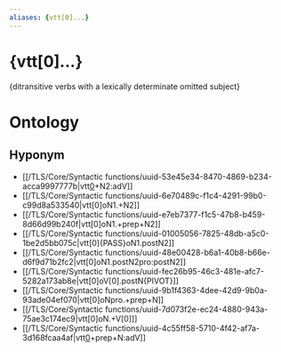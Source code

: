 ```yaml
---
aliases: {vtt[0]...}
---
```

# {vtt[0]...}

{ditransitive verbs with a lexically determinate omitted subject}
# Ontology

## Hyponym
- [[/TLS/Core/Syntactic functions/uuid-53e45e34-8470-4869-b234-acca9997777b|vtt[0](oN1.)+N2:adV]]
- [[/TLS/Core/Syntactic functions/uuid-6e70489c-f1c4-4291-99b0-c99d8a533540|vtt[0]oN1.+N2]]
- [[/TLS/Core/Syntactic functions/uuid-e7eb7377-f1c5-47b8-b459-8d66d99b240f|vtt[0]oN1.+prep+N2]]
- [[/TLS/Core/Syntactic functions/uuid-01005056-7825-48db-a5c0-1be2d5bb075c|vtt[0]{PASS}oN1.postN2]]
- [[/TLS/Core/Syntactic functions/uuid-48e00428-b6a1-40b8-b66e-d6f9d71b2fc2|vtt[0]oN1.postN2pro:postN2]]
- [[/TLS/Core/Syntactic functions/uuid-fec26b95-46c3-481e-afc7-5282a173ab8e|vtt[0]oV[0].postN{PIVOT}]]
- [[/TLS/Core/Syntactic functions/uuid-9b1f4363-4dee-42d9-9b0a-93ade04ef070|vtt[0]oNpro.+prep+N]]
- [[/TLS/Core/Syntactic functions/uuid-7d073f2e-ec24-4880-943a-75ae3c174ec9|vtt[0]oN.+V[0]]]
- [[/TLS/Core/Syntactic functions/uuid-4c55ff58-5710-4f42-af7a-3d168fcaa4af|vtt[0](oN.)+prep+N:adV]]